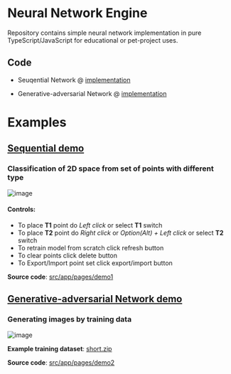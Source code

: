 # Neural Network Engine

Repository contains simple neural network implementation in pure TypeScript/JavaScript for educational or pet-project uses.

## Code
- Seuqential Network @ [implementation](src/app/neural-network/engine/models/sequential.ts)

- Generative-adversarial Network @ [implementation](src/app/neural-network/engine/models/gan.ts)

# Examples
## [Sequential demo](https://dra1ex.github.io/neural-network/demo1/)
### Classification of 2D space from set of points with different type
![image](https://user-images.githubusercontent.com/1194059/128631442-0a0350df-d5b1-4ac2-b3d0-030e341f68a3.png)

#### Controls:
- To place **T1** point do _Left click_ or select **T1** switch
- To place **T2** point do _Right click_ or _Option(Alt) + Left click_ or select **T2** switch
- To retrain model from scratch click refresh button
- To clear points click delete button
- To Export/Import point set click export/import button 

**Source code**: [src/app/pages/demo1](https://github.com/DrA1ex/neural-network/tree/main/src/app/pages/demo1)

## [Generative-adversarial Network demo](https://dra1ex.github.io/neural-network/demo2/)
### Generating images by training data
![image](https://user-images.githubusercontent.com/1194059/129542954-d32be433-6b09-46ad-a230-1f1249175c28.png)


**Example training dataset**: [short.zip](https://github.com/DrA1ex/neural-network/files/6991244/short_7.zip)

**Source code**: [src/app/pages/demo2](https://github.com/DrA1ex/neural-network/tree/main/src/app/pages/demo2)
